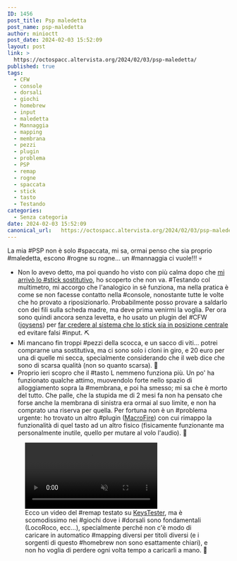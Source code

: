 ```yaml
---
ID: 1456
post_title: Psp maledetta
post_name: psp-maledetta
author: minioctt
post_date: 2024-02-03 15:52:09
layout: post
link: >
  https://octospacc.altervista.org/2024/02/03/psp-maledetta/
published: true
tags:
  - CFW
  - console
  - dorsali
  - giochi
  - homebrew
  - input
  - maledetta
  - Mannaggia
  - mapping
  - membrana
  - pezzi
  - plugin
  - problema
  - PSP
  - remap
  - rogne
  - spaccata
  - stick
  - tasto
  - Testando
categories:
  - Senza categoria
date: 2024-02-03 15:52:09
canonical_url:   https://octospacc.altervista.org/2024/02/03/psp-maledetta/
---
```

<!-- wp:paragraph -->
<p>La mia #PSP non è solo #spaccata, mi sa, ormai penso che sia proprio #maledetta, escono #rogne su rogne... un #mannaggia ci vuole!!! 💀️</p>
<!-- /wp:paragraph -->

<!-- wp:list -->
<ul><!-- wp:list-item -->
<li>Non lo avevo detto, ma poi quando ho visto con più calma dopo che <a href="https://octospacc.altervista.org/2023/12/13/516">mi arrivò lo #stick sostitutivo</a>, ho scoperto che non va. #Testando col multimetro, mi accorgo che l'analogico in sè funziona, ma nella pratica è come se non facesse contatto nella #console, nonostante tutte le volte che ho provato a riposizionarlo. Probabilmente posso provare a saldarlo con dei fili sulla scheda madre, ma deve prima venirmi la voglia. Per ora sono quindi ancora senza levetta, e ho usato un plugin del #CFW (<a href="https://github.com/albe/joysens">joysens</a>) per <a href="https://old.reddit.com/r/PSP/comments/gtid7b/how_do_you_disable_the_analog_stick_entirely">far credere al sistema che lo stick sia in posizione centrale</a> ed evitare falsi #input. ⛏️</li>
<!-- /wp:list-item -->

<!-- wp:list-item -->
<li>Mi mancano fin troppi #pezzi della scocca, e un sacco di viti... potrei comprarne una sostitutiva, ma ci sono solo i cloni in giro, e 20 euro per una di quelle mi secca, specialmente considerando che il web dice che sono di scarsa qualità (non so quanto scarsa). 🧱️</li>
<!-- /wp:list-item -->

<!-- wp:list-item -->
<li>Proprio ieri scopro che il #tasto L nemmeno funziona più. Un po' ha funzionato qualche attimo, muovendolo forte nello spazio di alloggiamento sopra la #membrana, e poi ha smesso; mi sa che è morto del tutto. Che palle, che la stupida me di 2 mesi fa non ha pensato che forse anche la membrana di sinistra era ormai al suo limite, e non ha comprato una riserva per quella. Per fortuna non è un #problema urgente: ho trovato un altro #plugin (<a href="https://github.com/PSP-Archive/MacroFire">MacroFire</a>) con cui rimappo la funzionalità di quel tasto ad un altro fisico (fisicamente funzionante ma personalmente inutile, quello per mutare al volo l'audio). 🤕️</li>
<!-- /wp:list-item --></ul>
<!-- /wp:list -->

<!-- wp:paragraph -->
<p></p>
<!-- /wp:paragraph -->

<!-- wp:video {"id":1457} -->
<figure class="wp-block-video"><video controls muted src="https://octospacc.altervista.org/wp-content/uploads/2024/02/VID_20240203_152601.mp4"></video><figcaption class="wp-element-caption">Ecco un video del #remap testato su <a href="https://wololo.net/talk/viewtopic.php?t=11333">KeysTester</a>, ma è scomodissimo nei #giochi dove i #dorsali sono fondamentali (LocoRoco, ecc...), specialmente perché non c'è modo di caricare in automatico #mapping diversi per titoli diversi (e i sorgenti di questo #homebrew non sono esattamente chiari), e non ho voglia di perdere ogni volta tempo a caricarli a mano. 🔪️</figcaption></figure>
<!-- /wp:video -->